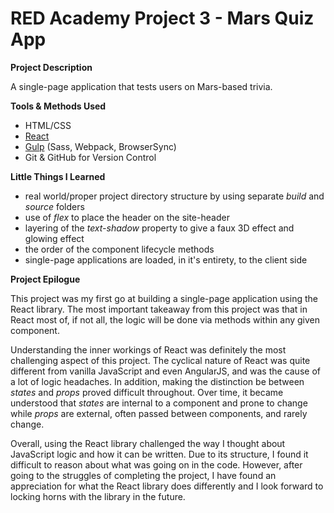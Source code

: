 # RED Academy Project 3 - Mars Quiz App

**Project Description**

A single-page application that tests users on Mars-based trivia.

**Tools & Methods Used**

- HTML/CSS
- [React](https://facebook.github.io/react/)
- [Gulp](http://gulpjs.com/) (Sass, Webpack, BrowserSync)
- Git & GitHub for Version Control

**Little Things I Learned**

- real world/proper project directory structure by using separate _build_ and _source_ folders
- use of _flex_ to place the header on the site-header
- layering of the _text-shadow_ property to give a faux 3D effect and glowing effect
- the order of the component lifecycle methods
- single-page applications are loaded, in it's entirety, to the client side

**Project Epilogue**

This project was my first go at building a single-page application using the React library. The most important takeaway from this project was that in React most of, if not all, the logic will be done via methods within any given component.

Understanding the inner workings of React was definitely the most challenging aspect of this project. The cyclical nature of React was quite different from vanilla JavaScript and even AngularJS, and was the cause of a lot of logic headaches. In addition, making the distinction be between _states_ and _props_ proved difficult throughout. Over time, it became understood that _states_ are internal to a component and prone to change while _props_ are external, often passed between components, and rarely change.

Overall, using the React library challenged the way I thought about JavaScript logic and how it can be written. Due to its structure, I found it difficult to reason about what was going on in the code. However, after going to the struggles of completing the project, I have found an appreciation for what the React library does differently and I look forward to locking horns with the library in the future.
